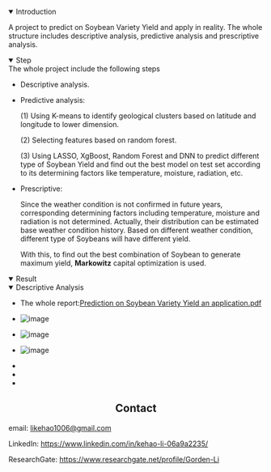 <br>

<details open>
<summary>Introduction</summary>

A project to predict on Soybean Variety Yield and apply in reality. The whole structure includes descriptive analysis, predictive analysis and prescriptive analysis.

</details>

<details open>
<summary>Step</summary>
The whole project include the following steps

- Descriptive analysis.

- Predictive analysis: 

  (1) Using K-means to identify geological clusters based on latitude and longitude to lower dimension. 

  (2) Selecting features based on random forest.

  (3) Using LASSO, XgBoost, Random Forest and DNN to predict different type of Soybean Yield and find out the best model on test set according to its determining factors like temperature, moisture, radiation, etc. 

- Prescriptive:

  Since the weather condition is not confirmed in future years, corresponding determining factors including temperature, moisture and radiation is not determined. Actually, their distribution can be estimated base weather condition history. Based on different weather condition, different type of Soybeans will have different yield.

  With this, to find out the best combination of Soybean to generate maximum yield, **Markowitz** capital optimization is used.

</details>

<details open>
<summary>Result</summary>

<details open>
<summary>Descriptive Analysis</summary>
  
- The whole report:[Prediction on Soybean Variety Yield an application.pdf](https://github.com/LeeGorden/Prediction-on-Soybean-Variety-Yield-and-apply-to-Soybean-Variety-Selection/files/8703041/Prediction.on.Soybean.Variety.Yield.an.application.pdf)

  
- ![image](https://user-images.githubusercontent.com/72702872/168672066-dcd3c8eb-11b0-4ffb-b2de-0cbfe7f7399f.png)

- ![image](https://user-images.githubusercontent.com/72702872/168672253-9e58dcfc-2e40-4415-9a68-ff3a174ddc67.png)

- ![image](https://user-images.githubusercontent.com/72702872/168672386-20f37ec9-3daf-4e64-b317-0fccc52e0cec.png)

- 
  
- 
  
- 

</details>

## <div align="center">Contact</div>

email: likehao1006@gmail.com

LinkedIn: https://www.linkedin.com/in/kehao-li-06a9a2235/

ResearchGate: https://www.researchgate.net/profile/Gorden-Li

<br>

